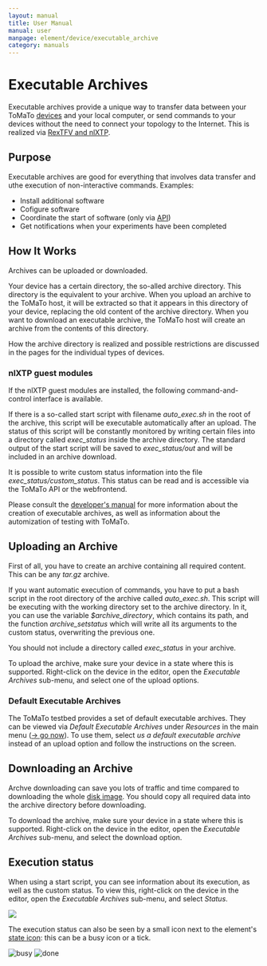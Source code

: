 ```yaml
---
layout: manual
title: User Manual
manual: user
manpage: element/device/executable_archive
category: manuals
---
```


# Executable Archives

Executable archives provide a unique way to transfer data between your ToMaTo [devices](..) and your local computer, or send commands to your devices without the need to connect your topology to the Internet. This is realized via [RexTFV and nlXTP](/about/publications/2014_A_networkless_data_exchange_and_control_mechanism_for_virtual_testbed_devices_TridentCom.pdf).


## Purpose

Executable archives are good for everything that involves data transfer and uthe execution of non-interactive commands. Examples:

* Install additional software
* Cofigure software
* Coordinate the start of software (only via [API](../../api))
* Get notifications when your experiments have been completed


## How It Works

Archives can be uploaded or downloaded.

Your device has a certain directory, the so-alled archive directory. This directory is the equivalent to your archive. When you upload an archive to the ToMaTo host, it will be extracted so that it appears in this directory of your device, replacing the old content of the archive directory. When you want to download an executable archive, the ToMaTo host will create an archive from the contents of this directory.

How the archive directory is realized and possible restrictions are discussed in the pages for the individual types of devices.

### nlXTP guest modules

If the nlXTP guest modules are installed, the following command-and-control interface is available.

If there is a so-called start script with filename _auto\_exec.sh_ in the root of the archive, this script will be executable automatically after an upload. The status of this script will be constantly monitored by writing certain files into a directory called _exec\_status_ inside the archive directory. The standard output of the start script will be saved to _exec\_status/out_ and will be included in an archive download.

It is possible to write custom status information into the file _exec\_status/custom\_status_. This status can be read and is accessible via the ToMaTo API or the webfrontend.

Please consult the [developer's manual](/manuals/dev) for more information about the creation of executable archives, as well as information about the automization of testing with ToMaTo.


## <a name="upload"></a>Uploading an Archive

First of all, you have to create an archive containing all required content. This can be any _tar.gz_ archive.

If you want automatic execution of commands, you have to put a bash script in the root directory of the archive called _auto\_exec.sh_. This script will be executing with the working directory set to the archive directory. In it, you can use the variable _$archive\_directory_, which contains its path, and the function _archive\_setstatus_ which will write all its arguments to the custom status, overwriting the previous one.

You should not include a directory called _exec\_status_ in your archive.

To upload the archive, make sure your device in a state where this is supported. Right-click on the device in the editor, open the _Executable Archives_ sub-menu, and select one of the upload options.

### Default Executable Archives

The ToMaTo testbed provides a set of default executable archives. They can be viewed via _Default Executable Archives_ under _Resources_ in the main menu ([→ go now](https://master.tomato-lab.org/web_resources/executable_archive/)). To use them, select _us a default executable archive_ instead of an upload option and follow the instructions on the screen.

## <a name="download"></a>Downloading an Archive

Archve downloading can save you lots of traffic and time compared to downloading the whole [disk image](../image). You should copy all required data into the archive directory before downloading.

To download the archive, make sure your device in a state where this is supported. Right-click on the device in the editor, open the _Executable Archives_ sub-menu, and select the download option.

## Execution status

When using a start script, you can see information about its execution, as well as the custom status. To view this, right-click on the device in the editor, open the _Executable Archives_ sub-menu, and select _Status_.

![](../../../img/executable_archive_status.png)

The execution status can also be seen by a small icon next to the element's [state icon](../..#state): this can be a busy icon or a tick. 

![busy](../../../img/executable_archive_element_busy.png) ![done](../../../img/executable_archive_element_done.png)
